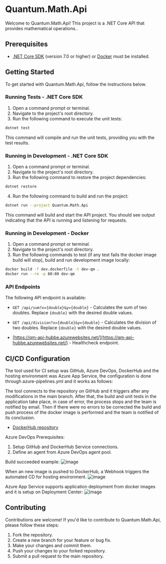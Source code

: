 # Quantum.Math.Api

Welcome to Quantum.Math.Api! This project is a .NET Core API that provides mathematical operations..

## Prerequisites

- [.NET Core SDK](https://dotnet.microsoft.com/download) (version 7.0 or higher) or [Docker](https://www.docker.com/products/docker-desktop/) must be installed.


## Getting Started

To get started with Quantum.Math.Api, follow the instructions below.

### Running Tests - .NET Core SDK

1. Open a command prompt or terminal.
2. Navigate to the project's root directory.
3. Run the following command to execute the unit tests:

```sh
dotnet test
```

This command will compile and run the unit tests, providing you with the test results.

### Running in Development - .NET Core SDK

1. Open a command prompt or terminal.
2. Navigate to the project's root directory.
3. Run the following command to restore the project dependencies:

```sh
dotnet restore
```

4. Run the following command to build and run the project:

```sh
dotnet run --project Quantum.Math.Api
```

This command will build and start the API project. You should see output indicating that the API is running and listening for requests.

### Running in Development - Docker

1. Open a command prompt or terminal.
2. Navigate to the project's root directory.
3. Run the following commands to test (if any test fails the docker image build will stop), build and run development image locally:

```sh
docker build -f dev.dockerfile -t dev-qm .
docker run --rm -p 80:80 dev-qm
```

### API Endpoints

The following API endpoint is available:

- `GET /api/sum?x={double}&y={double}` - Calculates the sum of two doubles. Replace `{double}` with the desired double values.
- `GET /api/division?x={double}&y={double}` - Calculates the division of two doubles. Replace `{double}` with the desired double values.

- [https://qm-api-hubbe.azurewebsites.net/](https://qm-api-hubbe.azurewebsites.net/) - Healthcheck endpoint.


## CI/CD Configuration

The tool used for CI setup was GitHub, Azure DevOps, DockerHub and the hosting environment was Azure App Service, the configuration is done through azure-pipelines.yml and it works as follows:

The tool connects to the repository on GitHub and it triggers after any modifications in the main branch. After that, the build and unit tests in the application take place, in case of error, the process stops and the team is notified by email. Then if there were no errors to be corrected the build and push process of the docker image is performed and the team is notified of its conclusion.

- [DockerHub repository](https://hub.docker.com/repository/docker/caioerhart/qm-api/general)

Azure DevOps Prerequisites:

1. Setup GitHub and DockerHub Service connections.
2. Define an agent from Azure DevOps agent pool.

Build succeeded example:
![image](https://github.com/caioerhart/quantum-math/assets/124104601/4eca3c66-f2c9-4f46-8670-6cbebb7ffc1f)

When an new image is pushed to DockerHub, a Webhook triggers the automated CD for hosting environment.
![image](https://github.com/caioerhart/quantum-math/assets/124104601/e3f93146-a406-4bfe-ac62-eba885db51a3)

Azure App Service supports application deployment from docker images and it is setup on Deployment Center:
![image](https://github.com/caioerhart/quantum-math/assets/124104601/552e089f-e172-465b-8e8a-bea0ef1b59c1)


## Contributing

Contributions are welcome! If you'd like to contribute to Quantum.Math.Api, please follow these steps:

1. Fork the repository.
2. Create a new branch for your feature or bug fix.
3. Make your changes and commit them.
4. Push your changes to your forked repository.
5. Submit a pull request to the main repository.
